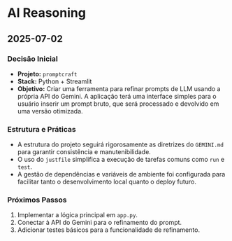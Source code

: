 # AI Reasoning

## 2025-07-02

### Decisão Inicial

- **Projeto:** `promptcraft`
- **Stack:** Python + Streamlit
- **Objetivo:** Criar uma ferramenta para refinar prompts de LLM usando a própria API do Gemini. A aplicação terá uma interface simples para o usuário inserir um prompt bruto, que será processado e devolvido em uma versão otimizada.

### Estrutura e Práticas

- A estrutura do projeto seguirá rigorosamente as diretrizes do `GEMINI.md` para garantir consistência e manutenibilidade.
- O uso do `justfile` simplifica a execução de tarefas comuns como `run` e `test`.
- A gestão de dependências e variáveis de ambiente foi configurada para facilitar tanto o desenvolvimento local quanto o deploy futuro.

### Próximos Passos

1. Implementar a lógica principal em `app.py`.
2. Conectar à API do Gemini para o refinamento do prompt.
3. Adicionar testes básicos para a funcionalidade de refinamento.
